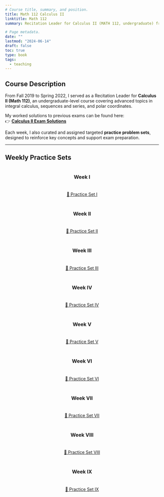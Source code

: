 ```yaml
---
# Course title, summary, and position.
title: Math 112 Calculus II
linktitle: Math 112
summary: Recitation Leader for Calculus II (MATH 112, undergraduate) from Fall 2019 to Spring 2022.

# Page metadata.
date: ""
lastmod: "2024-06-14"
draft: false
toc: true
type: book
tags: 
  - teaching
---
```


## Course Description

From Fall 2019 to Spring 2022, I served as a Recitation Leader for **Calculus II (Math 112)**, an undergraduate-level course covering advanced topics in integral calculus, sequences and series, and polar coordinates.

My worked solutions to previous exams can be found here:  
👉 [**Calculus II Exam Solutions**](CalculusII.pdf)

Each week, I also curated and assigned targeted **practice problem sets**, designed to reinforce key concepts and support exam preparation.

---

## Weekly Practice Sets

<div style="display: flex; flex-direction: column; align-items: center; gap: 0.5rem;">

### Week I  
[📄 Practice Set I](Problem-Set-I.pdf)

### Week II  
[📄 Practice Set II](Problem-Set-II.pdf)

### Week III  
[📄 Practice Set III](Problem-Set-III.pdf)

### Week IV  
[📄 Practice Set IV](Problem-Set-IV.pdf)

### Week V  
[📄 Practice Set V](Problem-Set-V.pdf)

### Week VI  
[📄 Practice Set VI](Problem-Set-VI.pdf)

### Week VII  
[📄 Practice Set VII](Problem-Set-VII.pdf)

### Week VIII  
[📄 Practice Set VIII](Problem-Set-VIII.pdf)

### Week IX  
[📄 Practice Set IX](Problem-Set-IX.pdf)

</div>
